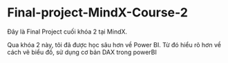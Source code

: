# Final-project-MindX-Course-2
Đây là Final Project cuối khóa 2 tại MindX. 

Qua khóa 2 này, tôi đã được học sâu hơn về Power BI. Từ đó hiểu rõ hơn về cách vẽ biểu đồ, sử dụng cơ bản DAX trong powerBI
